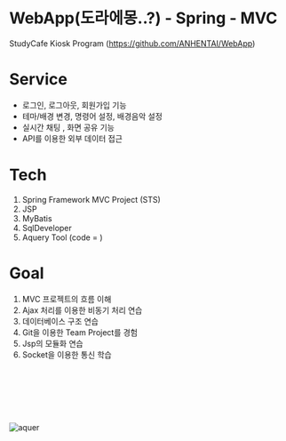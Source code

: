 # WebApp(도라에몽..?) - Spring - MVC
StudyCafe Kiosk Program (https://github.com/ANHENTAI/WebApp)

# Service
- 로그인, 로그아웃, 회원가입 기능
- 테마/배경 변경, 명령어 설정, 배경음악 설정 
- 실시간 채팅 , 화면 공유 기능
- API를 이용한 외부 데이터 접근

# Tech

1. Spring Framework MVC Project (STS)
2. JSP
3. MyBatis
4. SqlDeveloper
5. Aquery Tool (code = )

# Goal

1. MVC 프로젝트의 흐름 이해
2. Ajax 처리를 이용한 비동기 처리 연습
3. 데이터베이스 구조 연습
4. Git을 이용한 Team Project를 경험
5. Jsp의 모듈화 연습
6. Socket을 이용한 통신 학습

<br><br><br><br><br>

![aquer](https://user-images.githubusercontent.com/88410343/133365663-8210f67b-e597-47e3-9d99-c4370cebf49e.png)
